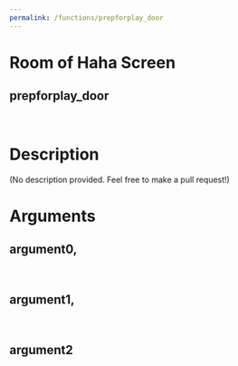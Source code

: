 ```yaml
---
permalink: /functions/prepforplay_door
---
```

# Room of Haha Screen  
## prepforplay_door  
&nbsp;  
# Description  
(No description provided. Feel free to make a pull request!) 
&nbsp;  
# Arguments
## argument0, 

&nbsp;  
## argument1, 

&nbsp;  
## argument2

&nbsp;  


